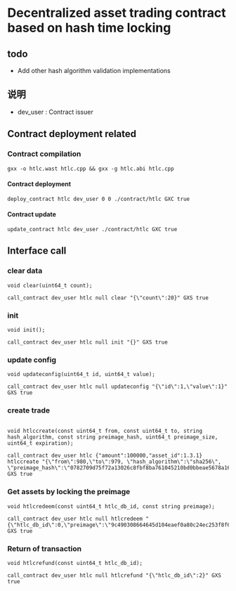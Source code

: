 # Decentralized asset trading contract based on hash time locking


## todo
+ Add other hash algorithm validation implementations

## 说明
+ dev_user : Contract issuer

## Contract deployment related
### Contract compilation
``````
gxx -o htlc.wast htlc.cpp && gxx -g htlc.abi htlc.cpp
``````
#### Contract deployment
``````
deploy_contract htlc dev_user 0 0 ./contract/htlc GXC true
``````
#### Contract update
``````
update_contract htlc dev_user ./contract/htlc GXC true
``````

## Interface call
### clear data 
``````
void clear(uint64_t count);

call_contract dev_user htlc null clear "{\"count\":20}" GXS true
``````
### init
``````
void init();

call_contract dev_user htlc null init "{}" GXS true
``````
### update config
``````
void updateconfig(uint64_t id, uint64_t value);

call_contract dev_user htlc null updateconfig "{\"id\":1,\"value\":1}" GXS true
``````
### create trade
``````

void htlccreate(const uint64_t from, const uint64_t to, string hash_algorithm, const string preimage_hash, uint64_t preimage_size, uint64_t expiration);

call_contract dev_user htlc {"amount":100000,"asset_id":1.3.1} htlccreate "{\"from\":980,\"to\":979, \"hash_algorithm\":\"sha256\", \"preimage_hash\":\"0782709d75f72a13026c8fbf8ba761045210bd0bbeae5678a16752a7e2ce3a31\",\"preimage_size\":64,\"expiration\":3600}" GXS true

``````

### Get assets by locking the preimage
``````
void htlcredeem(const uint64_t htlc_db_id, const string preimage);

call_contract dev_user htlc null htlcredeem "{\"htlc_db_id\":0,\"preimage\":\"9c490308664645d104eaef0a80c24ec253f8f656ef7d0832929ce46a1655b35c\"}" GXS true
``````
### Return of transaction
``````
void htlcrefund(const uint64_t htlc_db_id);

call_contract dev_user htlc null htlcrefund "{\"htlc_db_id\":2}" GXS true
``````

